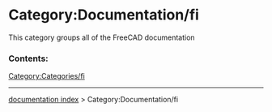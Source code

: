 # Category:Documentation/fi
This category groups all of the FreeCAD documentation

### Contents:

[Category:Categories/fi](Category:Categories/fi.md)

---
[documentation index](../README.md) > Category:Documentation/fi
